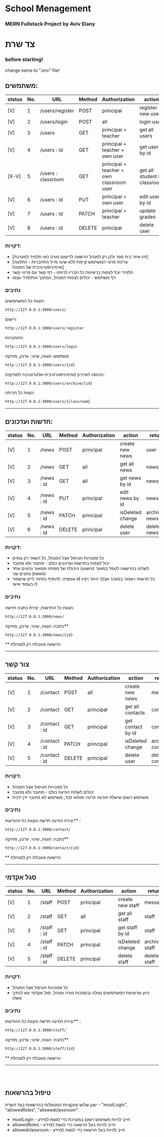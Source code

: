 # School Menagement 
### MERN Fullstack Project by Aviv Elany

# צד שרת


### before starting!
change name to ".env" file!

## משתמשים:
|ststus| No. | URL | Method | Authorization | action | return |
|------| ------ | ------ | ------ | ------ | ------ | ------ |
|[V]| 1 | /users/register | POST | principal | register new user  | user |
|[V]| 2 | /users/login | POST | all | login user  | token |
|[V]| 3 | /users | GET | principal + teacher | get all users  | users |
|[V]| 4 | /users : id | GET | principal + teacher + own user | get user by id  | user |
|[X-V]| 5 | /users : classroom | GET | principal + teacher + own classroom user | get all student in classroom  | student in classroom |
|[V]| 6 | /users : id | PUT | principal + own user | edit user by id  | user|
|[V]| 7 | /users : id | PATCH | principal + teacher | update grades  | user |
|[V]| 8 | /users : id | DELETE | principal | delete user  | deleted: user|

### דקויות:
* [זהו אתר בית ספר ולכן רק למנהל הרשאה לרישום מורה ו/או תלמיד למערכת]
* [עריכת פרטי המשתמש קיימת ללא שינוי מייל התחברות - החלטה אדמיניסטרטיבית של המנהל]
* תלמיד יוכל לצפות ברשימת כל חבריו לכיתה - דף קשר עם פרטי קשר
* דף משתמש - יכולים לצפות המנהל, המחנך והתלמיד עצמו

### נתיבים
הצגת כל המשתמשים:
```sh
http://127.0.0.1:3000/users/
```
רישום:
```sh
http://127.0.0.1:3000/users/register
```
התחברות:
```sh
http://127.0.0.1:3000/users/login
```
משתמש: הצגה, שינוי, עדכון, מחיקה
```sh
http://127.0.0.1:3000/users/{id}
```
הכנסה לארכיון (אדמיניסטרטיבית-אלטרנטיבה למחיקה):
```sh
http://127.0.0.1:3000/users/archive/{id}
```
הצגת כל הכיתה:
```sh
http://127.0.0.1:3000/users/{classroom}
```
<HR>


## חדשות ועדכונים:
|status| No. | URL | Method | Authorization | action | return |
|------| ------ | ------ | ------ | ------ | ------ | ------ |
|[V]| 1 | /news | POST | principal | create new news  | user |
|[V]| 2 | /news | GET | all | get all news  | news |
|[V]| 3 | /news : id | GET | all | get news by id  | news |
|[V]| 4 | /news : id | PUT | principal | edit news by id  | news|
|[V]| 5 | /news : id | PATCH | principal | isDeleted change  | archived: news |
|[V]| 6 | /news : id | DELETE | principal | delete user  | deleted: news|

### דקויות:
* כל סמכויות הטיפול אצל המנהל, כל השאר רק צופים
* יכול לצפות בחדשות ועדכונים כולם - מחובר ולא מחובר
* היכולת של מפתח ממאגר נתונים אחד (users) לשלוט בהרשאה לטפל במאגר נתונים שני (news)
* אופציה: להוסיף כפתור לייק שישמור id כל חדשות וישמור במערך אצלך היוזר ויציג לו בעמוד אישי


### נתיבים
הצגת כל החדשות, יצירת כתבה חדשה:
```sh
http://127.0.0.1:3000/news/
```
כתבה: הצגה, שינוי, עדכון, מחיקה**
```sh
http://127.0.0.1:3000/news/{id}
```
** הרשאה מוגבלת רק למנהלת

<HR>

## צור קשר
|status| No. | URL | Method | Authorization | action | return |
|------| ------ | ------ | ------ | ------ | ------ | ------ |
|[V]| 1 | /contact | POST | all | create new news  | message |
|[V]| 2 | /contact | GET | principal | get all contacts  | contact |
|[V]| 3 | /contact : id | GET | principal | get contact by id  | contact |
|[V]| 4 | /contact : id | PATCH | principal | isDeleted change  | archived: contact |
|[V]| 5 | /contact : id | DELETE | principal | delete user  | deleted: contact|

### דקויות:
* כל סמכויות הטיפול אצל המנהל
* יכולים לשלוח הודעה כולם - מחובר ולא מחובר
* משתמש רשום שישלח הודעה פרטיו ימולאו לבד, משתמש לא מחובר יזין ידנית

### נתיבים
יצירת הודעה חדשה והצגת כל ההודעות** :
```sh
http://127.0.0.1:3000/contact/
```
כתבה: הצגה, שינוי, עדכון, מחיקה**
```sh
http://127.0.0.1:3000/contact/{id}
```
** הרשאה מוגבלת רק למנהלת

<HR>

## סגל אקדמי
|status| No. | URL | Method | Authorization | action | return |
|------| ------ | ------ | ------ | ------ | ------ | ------ |
|[V]| 1 | /staff | POST | principal | create new staff  | message |
|[V]| 2 | /staff | GET | all | get all staff  | staff |
|[V]| 3 | /staff : id | GET | principal | get staff by id  | staff |
|[V]| 4 | /staff : id | PATCH | principal | isDeleted change  | archived: staff |
|[V]| 5 | /staff : id | DELETE | principal | delete staff  | deleted: staff|

### דקויות:
* כל סמכויות הטיפול אצל המנהל
* כיוון שרשימת המשתמשים נעולה ובסמכות מורה ומנהל, סגל אקדמי יצא לנתיב משלו

### נתיבים
יצירת הודעה חדשה והצגת כל ההודעות** :
```sh
http://127.0.0.1:3000/staff/
```
כתבה: הצגה, שינוי, עדכון, מחיקה**
```sh
http://127.0.0.1:3000/staff/{id}
```
** הרשאה מוגבלת רק למנהלת

<HR>
<BR>
<BR>

## טיפול בהרשאות
ישנן שלוש פונקציות המטפלות בהרשאות בצד השרת - "mustLogin", "allowedRoles", "allowedclassroom".
- mustLogin - חייב להיות משתמש רשום במערכת כדי לגשת למידע
- allowedRoles - חייב להיות בעל הרשאה כדי לגשת למידע
- allowedclassroom - חייב להיות בעל הרשאה כדי לגשת למידע






